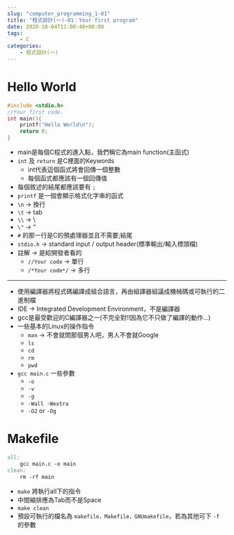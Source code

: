 ```yaml
---
slug: "computer_programming_1-01"
title: "程式設計(一)-01：Your first program"
date: 2020-10-04T11:00:48+08:00
tags:
    - C
categories:
    - 程式設計(一)
---
```

# Hello World
```c
#include <stdio.h>
//Your first code.
int main(){
    printf("Hello World\n");
    return 0;
}
```
- main是每個C程式的進入點，我們稱它為main function(主函式)
- `int` 及 `return` 是C裡面的Keywords
    - int代表這個函式將會回傳一個整數
    - 每個函式都應該有一個回傳值
- 每個敘述的結尾都應該要有 `;`
- `printf` 是一個會顯示格式化字串的函式
- `\n` -> 換行
- `\t` -> tab
- `\\` -> \
- `\"` -> “
- `#` 的那一行是C的預處理器並且不需要;結尾
- `stdio.h` -> standard input / output header(標準輸出/輸入標頭檔)
- 註解 -> 是給開發者看的
    - `//Your code` -> 單行
    - `/*Your code*/` -> 多行
---
- 使用編譯器將程式碼編譯成組合語言，再由組譯器組議成機械碼或可執行的二進制檔
- IDE -> Integrated Development Environment，不是編譯器
- gcc是最受歡迎的C編譯器之一(不完全對!!因為它不只做了編譯的動作…)
- 一些基本的Linux的操作指令
    - `man` -> 不會就問那個男人吧，男人不會就Google
    - `ls`
    - `cd`
    - `rm`
    - `pwd`
- `gcc main.c` 一些參數
    - `-o`
    - `-v`
    - `-g`
    - `-Wall -Wextra`
    - `-O2` or `-Og`

# Makefile
```makefile
all:
    gcc main.c -o main
clean:
    rm -rf main
```
- `make` 將執行all下的指令
- 中間縮排應為Tab而不是Space
- `make clean`
- 預設可執行的檔名為 `makefile，Makefile，GNUmakefile`，若為其他可下 `-f` 的參數